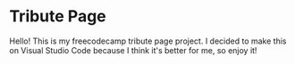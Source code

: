 # Tribute Page

Hello! This is my freecodecamp tribute page project. I decided to make this on Visual Studio Code because I think it's better for me, so enjoy it!
